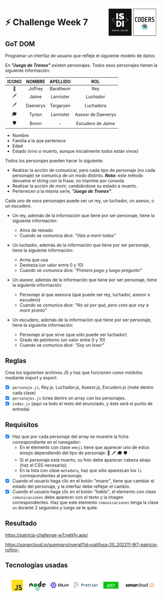 <img align="right" width="179" height="118" alt="ISDI CODER LOGO" src="/dist/assets/isdi_logo_hq.jpg">

# :zap: Challenge Week 7

## GoT DOM

Programar un interfaz de usuario que refleje el siguiente modelo de datos:

En **_"Juego de Tronos"_** existen personajes. Todos esos personajes tienen la siguiente información:

| ICONO |  NOMBRE  | APELLIDO  |        ROL         |
| :---: | :------: | :-------: | :----------------: |
|  👑   | Joffrey  | Baratheon |        Rey         |
|   🗡   |  Jaime   | Lannister |      Luchador      |
|   🗡   | Daenerys | Targaryen |     Luchadora      |
|  🎓   |  Tyrion  | Lannister | Asesor de Daenerys |
|   🛡   |  Bronn   |     -     | Escudero de Jaime  |

-   Nombre
-   Familia a la que pertenece
-   Edad
-   Estado (vivo o muerto, aunque inicialmente todos están vivos)

Todos los personajes pueden hacer lo siguiente:

-   Realizar la acción de comunicar, pero cada tipo de personaje (no cada personaje) se comunica de un modo distinto. **_Nota:_** este método devuelve el string con la frase, no imprime por consola.
-   Realizar la acción de morir, cambiándose su estado a muerto.
-   Pertenecen a la misma serie, **_"Juego de Tronos"_**.

Cada uno de esos personajes puede ser un rey, un luchador, un asesor, o un escudero.

-   Un rey, además de la información que tiene por ser personaje, tiene la siguiente información:

    -   Años de reinado
    -   Cuando se comunica dice: _"Vais a morir todos"_

-   Un luchador, además de la información que tiene por ser personaje, tiene la siguiente información:

    -   Arma que usa
    -   Destreza (un valor entre 0 y 10)
    -   Cuando se comunica dice: _"Primero pego y luego pregunto"_

-   Un asesor, además de la información que tiene por ser personaje, tiene la siguiente información:

    -   Personaje al que asesora (que puede ser rey, luchador, asesor o escudero)
    -   Cuando se comunica dice: _"No sé por qué, pero creo que voy a morir pronto"_

-   Un escudero, además de la información que tiene por ser personaje, tiene la siguiente información:
    -   Personaje al que sirve (que sólo puede ser luchador)
    -   Grado de pelotismo (un valor entre 0 y 10)
    -   Cuando se comunica dice: _"Soy un loser"_

## Reglas

Crea los siguientes archivos JS y haz que funcionen como módulos mediante import y export:

-   [x] `personaje.js`, Rey.js, Luchador.js, Asesor.js, Escudero.js (mete dentro cada clase)
-   [x] `personajes.js` (crea dentro un array con los personajes.
-   [x] `index.js` (aquí va todo el resto del enunciado, y éste será el punto de entrada)

## Requisitos

-   [x] Haz que por cada personaje del array se muestre la ficha correspondiente en el navegador:
    -   En el elemento con clase `emoji` tiene que aparecer uno de estos emojis dependiendo del tipo de personaje: 👑 🗡 🎓 🛡
    -   Si el personaje está muerto, su foto debe aparecer cabeza abajo (haz el CSS necesario);
    -   En la lista con clase `metadata`, haz que sólo aparezcan los `li` correspondientes al personaje.
-   [x] Cuando el usuario haga clic en el botón _"muere"_, tiene que cambiar el estado del personaje, y la interfaz debe reflejar el cambio.
-   [x] Cuando el usuario haga clic en el botón _"habla"_, el elemento con clase `comunicaciones` debe aparecer con el texto y la imagen correspondientes. Haz que este elemento `comunicaciones` tenga la clase `on` durante 2 segundos y luego se le quite.

## Resultado

https://patricia-challenge-w7.netlify.app/

https://sonarcloud.io/summary/overall?id=patifusa-20_202211-W7-patricia-rufino-

## Tecnologías usadas

![Logos of used technologies](/dist/assets/tech_logos_v2.jpg)
